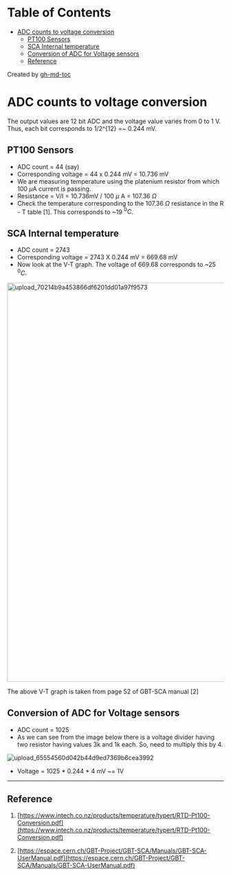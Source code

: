 Table of Contents
=================

   * [ADC counts to voltage conversion](#adc-counts-to-voltage-conversion)
      * [PT100 Sensors](#pt100-sensors)
      * [SCA Internal temperature](#sca-internal-temperature)
      * [Conversion of ADC for Voltage sensors](#conversion-of-adc-for-voltage-sensors)
      * [Reference](#reference)

Created by [gh-md-toc](https://github.com/ekalinin/github-markdown-toc)

# ADC counts to voltage conversion

The output values are 12 bit ADC and the voltage value varies from 0 to 1 V. Thus, each bit corresponds to 1/2^{12} =~ 0.244 mV.

## PT100 Sensors 

- ADC count = 44 (say)
- Corresponding voltage = 44 x 0.244 mV = 10.736 mV
- We are measuring temperature using the platenium resistor from which 100 $\mu$A current is passing.
- Resistance = V/I = 10.736mV / 100 $\mu$ A = 107.36  $\Omega$
- Check the temperature corresponding to the 107.36 $\Omega$ resistance in the R - T table [1]. This corresponds to ~19 $^0 C$.

## SCA Internal temperature

- ADC count = 2743
- Corresponding voltage = 2743 X 0.244 mV = 669.68 mV
- Now look at the V-T graph. The voltage of 669.68 corresponds to ~25 $^0 C$.

<img width="928" alt="upload_70214b9a453866df6201dd01a97f9573" src="https://user-images.githubusercontent.com/5220316/58358921-32d1c500-7e81-11e9-8ae6-ae5c3a6805df.png">

The above V-T graph is taken from page 52 of GBT-SCA manual [2]

## Conversion of ADC for Voltage sensors

- ADC count = 1025
- As we can see from the image below there is a voltage divider having two resistor having values 3k and 1k each. So, need to multiply this by 4.

![upload_65554560d042b44d9ed7369b6cea3992](https://user-images.githubusercontent.com/5220316/58358934-48df8580-7e81-11e9-83c6-d29534acf581.png)

- Voltage  = 1025 * 0.244 * 4 mV ~= 1V

---

## Reference

1. [https://www.intech.co.nz/products/temperature/typert/RTD-Pt100-Conversion.pdf](https://www.intech.co.nz/products/temperature/typert/RTD-Pt100-Conversion.pdf)

2. [https://espace.cern.ch/GBT-Project/GBT-SCA/Manuals/GBT-SCA-UserManual.pdf](https://espace.cern.ch/GBT-Project/GBT-SCA/Manuals/GBT-SCA-UserManual.pdf)